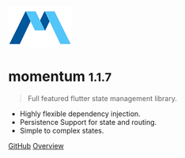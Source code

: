 ![logo](images/logo.png)

# momentum <small>1.1.7</small>

> Full featured flutter state management library.

- Highly flexible dependency injection.
- Persistence Support for state and routing.
- Simple to complex states.

[GitHub](https://github.com/xamantra/momentum)
[Overview](/?id=features)